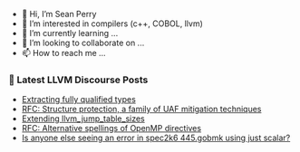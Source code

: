 - 👋 Hi, I’m Sean Perry
- 👀 I’m interested in compilers (c++, COBOL, llvm)
- 🌱 I’m currently learning ...
- 💞️ I’m looking to collaborate on ...
- 📫 How to reach me ...

<!---
s66perry/s66perry is a ✨ special ✨ repository because its `README.md` (this file) appears on your GitHub profile.
You can click the Preview link to take a look at your changes.
--->
### 📕 Latest LLVM Discourse Posts

<!-- DISCOURSE-LLVM:START -->
- [Extracting fully qualified types](https://discourse.llvm.org/t/extracting-fully-qualified-types/85679#post_8)
- [RFC: Structure protection, a family of UAF mitigation techniques](https://discourse.llvm.org/t/rfc-structure-protection-a-family-of-uaf-mitigation-techniques/85555#post_16)
- [Extending llvm_jump_table_sizes](https://discourse.llvm.org/t/extending-llvm-jump-table-sizes/85131#post_7)
- [RFC: Alternative spellings of OpenMP directives](https://discourse.llvm.org/t/rfc-alternative-spellings-of-openmp-directives/85507#post_15)
- [Is anyone else seeing an error in spec2k6 445.gobmk using just scalar?](https://discourse.llvm.org/t/is-anyone-else-seeing-an-error-in-spec2k6-445-gobmk-using-just-scalar/85752#post_5)
<!-- DISCOURSE-LLVM:END -->
